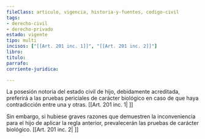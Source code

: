 ```yaml
---
fileClass: articulo, vigencia, historia-y-fuentes, codigo-civil
tags:
- derecho-civil
- derecho-privado
estado: vigente
tipo: multi
incisos: ["[[Art. 201 inc. 1]]", "[[Art. 201 inc. 2]]"]
libro:
titulo:
parrafo:
corriente-juridica:

---
```

La posesión notoria del estado civil de hijo, debidamente acreditada, preferirá a las pruebas periciales de carácter biológico en caso de que haya contradicción entre una y otras. [[Art. 201 inc. 1| ]]

Sin embargo, si hubiese graves razones que demuestren la inconveniencia para el hijo de aplicar la regla anterior, prevalecerán las pruebas de carácter biológico. [[Art. 201 inc. 2| ]]